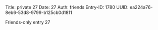 Title: private 27
Date: 27
Auth: friends
Entry-ID: 1780
UUID: ea224a76-8eb6-53d8-9799-b125cb0d1811

Friends-only entry 27
